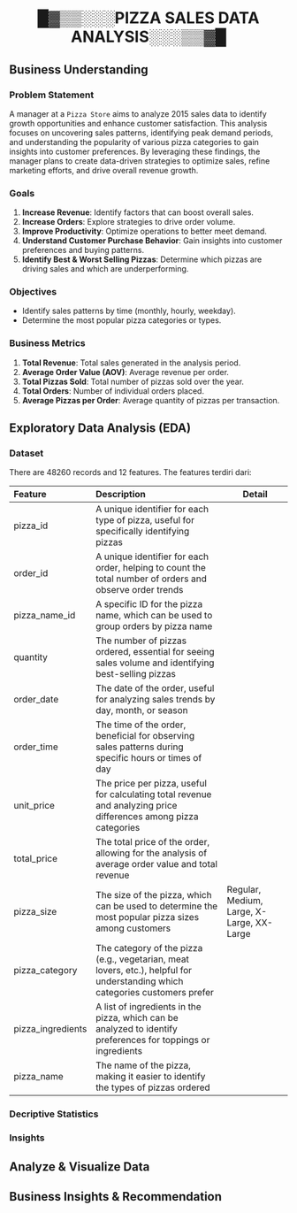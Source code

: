 <h1 align="center"> █▓▒▒░░░PIZZA SALES DATA ANALYSIS░░░▒▒▓█ </h1>

## Business Understanding

### Problem Statement
A manager at a `Pizza Store` aims to analyze 2015 sales data to identify growth opportunities and enhance customer satisfaction. This analysis focuses on uncovering sales patterns, identifying peak demand periods, and understanding the popularity of various pizza categories to gain insights into customer preferences. By leveraging these findings, the manager plans to create data-driven strategies to optimize sales, refine marketing efforts, and drive overall revenue growth.

### Goals
1. **Increase Revenue**: Identify factors that can boost overall sales.
2. **Increase Orders**: Explore strategies to drive order volume.
3. **Improve Productivity**: Optimize operations to better meet demand.
4. **Understand Customer Purchase Behavior**: Gain insights into customer preferences and buying patterns.
5. **Identify Best & Worst Selling Pizzas**: Determine which pizzas are driving sales and which are underperforming.

### Objectives
- Identify sales patterns by time (monthly, hourly, weekday).
- Determine the most popular pizza categories or types.

### Business Metrics
1. **Total Revenue**: Total sales generated in the analysis period.
2. **Average Order Value (AOV)**: Average revenue per order.
3. **Total Pizzas Sold**: Total number of pizzas sold over the year.
4. **Total Orders**: Number of individual orders placed.
5. **Average Pizzas per Order**: Average quantity of pizzas per transaction.


## Exploratory Data Analysis (EDA)
### Dataset 
There are 48260 records and 12 features. The features terdiri dari:

| Feature | Description | Detail |
| :------------ |:---------------| -----|
|pizza_id| A unique identifier for each type of pizza, useful for specifically identifying pizzas|  |
|order_id| A unique identifier for each order, helping to count the total number of orders and observe order trends| |
|pizza_name_id| A specific ID for the pizza name, which can be used to group orders by pizza name| |
|quantity| The number of pizzas ordered, essential for seeing sales volume and identifying best-selling pizzas||
|order_date| The date of the order, useful for analyzing sales trends by day, month, or season||
|order_time| The time of the order, beneficial for observing sales patterns during specific hours or times of day||
|unit_price| The price per pizza, useful for calculating total revenue and analyzing price differences among pizza categories||
|total_price| The total price of the order, allowing for the analysis of average order value and total revenue||
|pizza_size| The size of the pizza, which can be used to determine the most popular pizza sizes among customers|Regular, Medium, Large, X-Large, XX-Large|
|pizza_category| The category of the pizza (e.g., vegetarian, meat lovers, etc.), helpful for understanding which categories customers prefer||
|pizza_ingredients| A list of ingredients in the pizza, which can be analyzed to identify preferences for toppings or ingredients||
|pizza_name| The name of the pizza, making it easier to identify the types of pizzas ordered||
### Decriptive Statistics

### Insights

## Analyze & Visualize Data

## Business Insights & Recommendation
